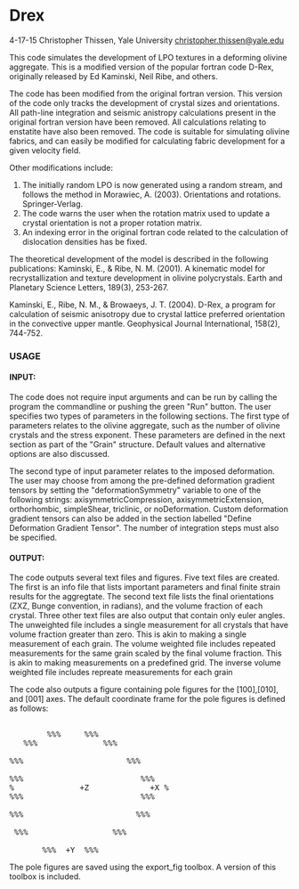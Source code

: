 # Drex #

4-17-15 Christopher Thissen, Yale University
christopher.thissen@yale.edu

This code simulates the development of LPO textures in a deforming
olivine aggregate. This is a modified version of the popular fortran code
D-Rex, originally released by Ed Kaminski, Neil Ribe, and others. 

The code has been modified from the original fortran version. This
version of the code only tracks the development of crystal sizes and
orientations. All path-line integration and seismic anistropy
calculations present in the original fortran version have been removed.
All calculations relating to enstatite have also been removed. The
code is suitable for simulating olivine fabrics, and can easily be
modified for calculating fabric development for a given velocity field.

Other modifications include:
1. The initially random LPO is now generated using a random stream, and
follows the method in Morawiec, A. (2003). Orientations and rotations.
Springer-Verlag.
2. The code warns the user when the rotation matrix used to update a
crystal orientation is not a proper rotation matrix. 
3. An indexing error in the original fortran code related to the
calculation of dislocation densities has be fixed. 

The theoretical development of the model is described in the following
publications: 
Kaminski, E., & Ribe, N. M. (2001). A kinematic model for 
recrystallization and texture development in olivine polycrystals.
Earth and Planetary Science Letters, 189(3), 253-267.

Kaminski, E., Ribe, N. M., & Browaeys, J. T. (2004). D-Rex, a program 
for calculation of seismic anisotropy due to crystal lattice preferred 
orientation in the convective upper mantle. Geophysical Journal
International, 158(2), 744-752.

### USAGE ###

#### INPUT: ####
The code does not require input arguments and can be run by
calling the program the commandline or pushing the green "Run" button.
The user specifies two types of parameters in the following sections. The
first type of parameters relates to the olivine aggregate, such as the
number of olivine crystals and the stress exponent. These parameters are
defined in the next section as part of the "Grain" structure. Default
values and alternative options are also discussed.

The second type of input parameter relates to the imposed deformation.
The user may choose from among the pre-defined deformation gradient
tensors by setting the "deformationSymmetry" variable to one of the
following strings: axisymmetricCompression, axisymmetricExtension,
orthorhombic, simpleShear, triclinic, or noDeformation. Custom
deformation gradient tensors can also be added in the section labelled
"Define Deformation Gradient Tensor". The number of integration steps
must also be specified.

#### OUTPUT: ####
The code outputs several text files and figures. Five text files are
created. The first is an info file that lists important parameters and
final finite strain results for the aggregtate. The second text file
lists the final orientations (ZXZ, Bunge convention, in radians),
and the volume fraction of each crystal. Three other text files are
also output that contain only euler angles. The unweighted file includes
a single measurement for all crystals that have volume fraction greater
than zero. This is akin to making a single measurement of each grain. The
volume weighted file includes repeated measurements for the same grain scaled by the final volume fraction. 
This is akin to making measurements on a predefined grid. The inverse
volume weighted file includes repreate measurements for each grain

The code also outputs a figure containing pole figures for the
[100],[010], and [001] axes. The default coordinate frame for the pole
figures is defined as follows:
<pre>                 
		%%%     %%%
   %%%              %%%

%%%                      %%%

%%%                         %%%
%              +Z             +X % 
%%%                         %%%

%%%                        %%%

 %%%                  %%%
 
	   %%%  +Y  %%%
</pre>               
The pole figures are saved using the export_fig toolbox. A version of this
toolbox is included.

